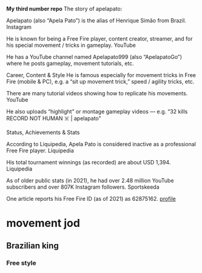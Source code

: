 **My third number repo**
The story of apelapato:

Apelapato (also “Apela Pato”) is the alias of Henrique Simão from Brazil. 
Instagram

He is known for being a Free Fire player, content creator, streamer, and for his special movement / tricks in gameplay. 
YouTube

He has a YouTube channel named Apelapato999 (also “ApelapatoGo”) where he posts gameplay, movement tutorials, etc. 

Career, Content & Style
He is famous especially for movement tricks in Free Fire (mobile & PC), e.g. a “sit up movement trick,” speed / agility tricks, etc. 

There are many tutorial videos showing how to replicate his movements. 
YouTube


He also uploads “highlight” or montage gameplay videos — e.g. “32 kills RECORD NOT HUMAN ☠️ | apelapato” 

Status, Achievements & Stats

According to Liquipedia, Apela Pato is considered inactive as a professional Free Fire player. 
Liquipedia

His total tournament winnings (as recorded) are about USD 1,394. 
Liquipedia

As of older public stats (in 2021), he had over 2.48 million YouTube subscribers and over 807K Instagram followers. 
Sportskeeda

One article reports his Free Fire ID (as of 2021) as 62875162.
[profile](https://github.com/milonhossain2025/Desert-Eagle)

# movement jod
## Brazilian king
### Free style
